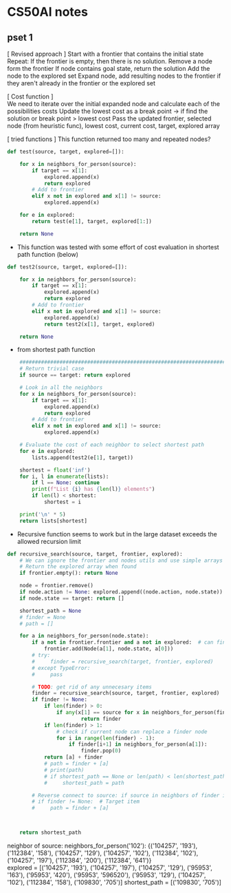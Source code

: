 # CS50AI notes

## pset 1
[ Revised approach ]
Start with a frontier that contains the initial state
Repeat:
	If the frontier is empty, then there is no solution.
	Remove a node form the frontier
	If node contains goal state, return the solution
	Add the node to the explored set
	Expand node, add resulting nodes to the frontier if they aren't already in the frontier or the explored set

[ Cost function ]	
We need to iterate over the initial expanded node and calculate each of the possibilities costs
Update the lowest cost as a break point -> if find the solution or break point > lowest cost
Pass the updated frontier, selected node (from heuristic func), lowest cost, current cost, target, explored array

[ tried functions ]
This function returned too many and repeated nodes?
```python
def test(source, target, explored=[]):

    for x in neighbors_for_person(source):
        if target == x[1]:
            explored.append(x)
            return explored
        # Add to frontier
        elif x not in explored and x[1] != source:
            explored.append(x)

    for e in explored:
        return test(e[1], target, explored[1:])

    return None
```

- This function was tested with some effort of cost evaluation in shortest path function (below)
```python
def test2(source, target, explored=[]):

    for x in neighbors_for_person(source):
        if target == x[1]:
            explored.append(x)
            return explored
        # Add to frontier
        elif x not in explored and x[1] != source:
            explored.append(x)
            return test2(x[1], target, explored)

    return None
```
- from shortest path function
```python
    ############################################################################
    # Return trivial case
    if source == target: return explored

    # Look in all the neighbors
    for x in neighbors_for_person(source):
        if target == x[1]:
            explored.append(x)
            return explored
        # Add to frontier
        elif x not in explored and x[1] != source:
            explored.append(x)

    # Evaluate the cost of each neighbor to select shortest path
    for e in explored:
        lists.append(test2(e[1], target))

    shortest = float('inf')
    for i, l in enumerate(lists):
        if l == None: continue
        print(f"List {i} has {len(l)} elements")
        if len(l) < shortest:
            shortest = i

    print('\n' * 5)
    return lists[shortest]
```

- Recursive function seems to work but in the large dataset exceeds the allowed recursion limit
```python
def recursive_search(source, target, frontier, explored):
    # We can ignore the frontier and nodes utils and use simple arrays
    # Return the explored array when found
    if frontier.empty(): return None

    node = frontier.remove()
    if node.action != None: explored.append((node.action, node.state))
    if node.state == target: return []

    shortest_path = None
    # finder = None
    # path = []

    for a in neighbors_for_person(node.state):
        if a not in frontier.frontier and a not in explored:  # can find (movie, star) in frontier.frontier?
            frontier.add(Node(a[1], node.state, a[0]))
        # try:
        #     finder = recursive_search(target, frontier, explored)
        # except TypeError:
        #     pass

        # TODO: get rid of any unnecesary items
        finder = recursive_search(source, target, frontier, explored)
        if finder != None:
            if len(finder) > 0:
                if any(x[1] == source for x in neighbors_for_person(finder[0][1])):  # If source is in common
                        return finder
            if len(finder) > 1:
                # check if current node can replace a finder node
                for i in range(len(finder) - 1):
                    if finder[i+1] in neighbors_for_person(a[1]):
                        finder.pop(0)
            return [a] + finder
            # path = finder + [a]
            # print(path)
            # if shortest_path == None or len(path) < len(shortest_path):
            #     shortest_path = path

        # Reverse connect to source: if source in neighbors of finder i
        # if finder != None:  # Target item
        #     path = finder + [a]



    return shortest_path
```
	
neighbor of source: neighbors_for_person('102'): {('104257', '193'), ('112384', '158'), ('104257', '129'), ('104257', '102'), ('112384', '102'), ('104257', '197'), ('112384', '200'), ('112384', '641')}	
explored = [('104257', '193'), ('104257', '197'), ('104257', '129'), ('95953', '163'), ('95953', '420'), ('95953', '596520'), ('95953', '129'), ('104257', '102'), ('112384', '158'), ('109830', '705')]
shortest_path = [('109830', '705')]